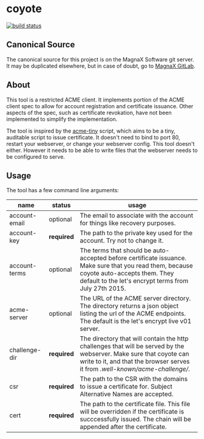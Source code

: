 coyote
======

[![build status](https://git.magnax.ca/magnax/coyote/badges/master/build.svg)](https://git.magnax.ca/magnax/coyote/builds)

Canonical Source
----------------

The canonical source for this project is on the MagnaX Software git server. It
may be duplicated elsewhere, but in case of doubt, go to
[MagnaX GitLab](https://git.magnax.ca/magnax/coyote).

About
-----

This tool is a restricted ACME client. It implements portion of the ACME client
spec to allow for account registration and certificate issuance. Other aspects
of the spec, such as certificate revokation, have not been implemented to
simplify the implementation.

The tool is inspired by the [acme-tiny](https://github.com/diafygi/acme-tiny)
script, which aims to be a tiny, auditable script to issue certificate. It
doesn't need to bind to port 80, restart your webserver, or change your
webserver config. This tool doesn't either. However it needs to be able to write
files that the webserver needs to be configured to serve.

Usage
-----

The tool has a few command line arguments:

| name          | status       | usage                                                                                                                                                                                               |
|---------------|--------------|-----------------------------------------------------------------------------------------------------------------------------------------------------------------------------------------------------|
| account-email | optional     | The email to associate with the account for things like recovery purposes.                                                                                                                          |
| account-key   | **required** | The path to the private key used for the account. Try not to change it.                                                                                                                             |
| account-terms | optional     | The terms that should be auto-accepted before certificate issuance. Make sure that you read them, because coyote auto-accepts them. They default to the let's encrypt terms from July 27th 2015.    |
| acme-server   | optional     | The URL of the ACME server directory. The directory returns a json object listing the url of the ACME endpoints. The default is the let's encrypt live v01 server.                                  |
| challenge-dir | **required** | The directory that will contain the http challenges that will be served by the webserver. Make sure that coyote can write to it, and that the browser serves it from _.well-known/acme-challenge/_. |
| csr           | **required** | The path to the CSR with the domains to issue a certificate for. Subject Alternative Names are accepted.                                                                                            |
| cert          | **required** | The path to the certificate file. This file will be overridden if the certificate is succcessfully issued. The chain will be appended after the certificate.                                        |
